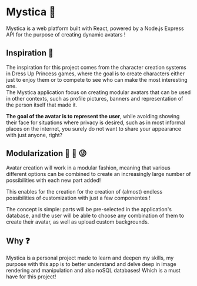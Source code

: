 # Mystica 🔮
Mystica is a web platform built with React, powered by a Node.js Express API for the purpose of creating dynamic avatars !

## Inspiration 🐤
The inspiration for this project comes from the character creation systems in Dress Up Princess games, where the goal is to create characters either just to enjoy them or to compete to see who can make the most interesting one. <br/>
The Mystica application focus on creating modular avatars that can be used in other contexts, such as profile pictures, banners and representation of the person itself that made it.

**The goal of the avatar is to represent the user**, while avoiding showing their face for situations where privacy is desired, such as in most informal places on the internet, you surely do not want
to share your appearance with just anyone, right?

## Modularization 👖 🧥 😜
Avatar creation will work in a modular fashion, meaning that various different options can be combined to create an increasingly large number of possibilities with each new part added!

This enables for the creation for the creation of (almost) endless possibilities of customization with just a few componentes !

The concept is simple: parts will be pre-selected in the application's database, and the user will be able to choose any combination of them to create their avatar, as well as upload custom backgrounds.

## Why ❓
Mystica is a personal project made to learn and deepen my skills, my purpose with this app is to better understand and delve deep in image rendering and manipulation and also noSQL databases! Which is a must have for this project! 
